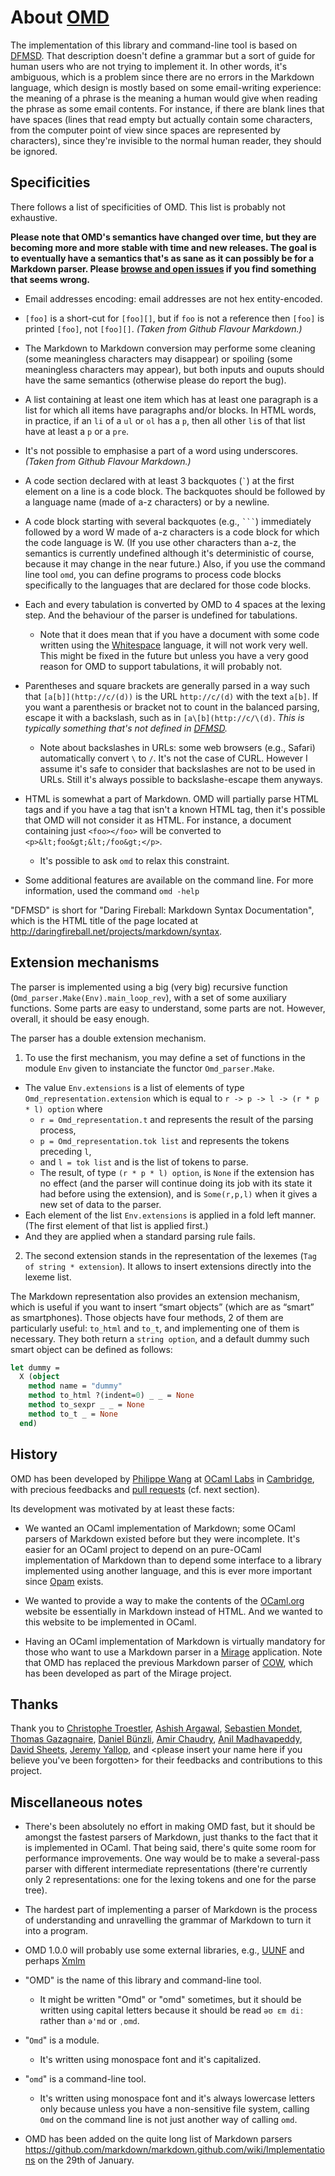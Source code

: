 <!-- -*- coding: utf-8 -*- -->

About [OMD](https://github.com/pw374/omd/)
==========================================

The implementation of this library and command-line tool
is based on [DFMSD][].
That description doesn't define a grammar but a sort of guide for 
human users who are not trying to implement it. In other words, 
it's ambiguous, which is a problem since there are no errors in the
Markdown language, which design is mostly based on some 
email-writing experience: the meaning of a phrase is the meaning
a human would give when reading the phrase as some email contents.
For instance, if there are blank lines that have spaces
(lines that read empty but actually contain some characters, from
the computer point of view since spaces are represented by characters), 
since they're invisible to the normal human reader, they should be ignored.


Specificities
-------------

There follows a list of specificities of OMD.
This list is probably not exhaustive.

**Please note that OMD's semantics have changed over time, but they are becoming
more and more stable with time and new releases. The goal is to eventually
have a semantics that's as sane as it can possibly be for a Markdown parser. 
Please [browse and open issues](https://github.com/pw374/omd/issues/)
if you find something that seems wrong.**

- Email addresses encoding: email addresses are not hex entity-encoded.
  
- `[foo]` is a short-cut for `[foo][]`, but if `foo` is not a reference
  then `[foo]` is printed `[foo]`, not `[foo][]`.
  *(Taken from Github Flavour Markdown.)*

- The Markdown to Markdown conversion may performe 
  some cleaning (some meaningless characters may disappear)
  or spoiling (some meaningless characters may appear),
  but both inputs and ouputs should have the same semantics (otherwise
  please do report the bug).

- A list containing at least one item which has at least one paragraph
  is a list for which all items have paragraphs and/or blocks.
  In HTML words, in practice, if an `li` of a `ul` or `ol` has a `p`,
  then all other `li`s of that list have at least a `p` or a `pre`.

- It's not possible to emphasise a part of a word using underscores.
  *(Taken from Github Flavour Markdown.)*

- A code section declared with at least 3 backquotes (`` ` ``) at the
  first element on a line is a code block. The backquotes should be 
  followed by a language name (made of a-z characters) or by a newline.

- A code block starting with several backquotes (e.g., ```` ``` ````) 
  immediately followed by a word W made of a-z characters is a code block
  for which the code language is W. (If you use other characters than
  a-z, the semantics is currently undefined although it's deterministic
  of course, because it may change in the near future.) Also, if you use
  the command line tool `omd`, you can define programs to process code
  blocks specifically to the languages that are declared for those code
  blocks.

- Each and every tabulation is converted by OMD to 4 spaces at the lexing
  step. And the behaviour of the parser is undefined for tabulations.
  - Note that it does mean that if you have a document with some code written 
    using the 
    [Whitespace](http://en.wikipedia.org/wiki/Whitespace_(programming_language))
    language, it will not work very well. This might be fixed in the future
    but unless you have a very good reason for OMD to support tabulations,
    it will probably not.

- Parentheses and square brackets are generally parsed in a way such that
  `[a[b]](http://c/(d))` is the URL `http://c/(d)` with the text `a[b]`.
  If you want a parenthesis or bracket not to count in the balanced parsing,
  escape it with a backslash, such as in `[a\[b](http://c/\(d)`.
  *This is typically something that's not defined in [DFMSD].*
  - Note about backslashes in URLs: some web browsers (e.g., Safari) 
    automatically convert `\` to `/`. It's not the case of CURL.
    However I assume it's safe to consider that backslashes are not
    to be used in URLs. Still it's always possible to
    backslashe-escape them anyways.

- HTML is somewhat a part of Markdown. OMD will partially parse HTML tags
  and if you have a tag that isn't a known HTML tag, then it's possible
  that OMD will not consider it as HTML. For instance, a document
  containing just `<foo></foo>` will be converted to 
  `<p>&lt;foo&gt;&lt;/foo&gt;</p>`.
  - It's possible to ask `omd` to relax this constraint.

- Some additional features are available on the command line. 
  For more information, used the command `omd -help`



[DFMSD]: http://daringfireball.net/projects/markdown/syntax 
        "John Gruber's description of the syntax of Markdown"

"DFMSD" is short for "Daring Fireball: Markdown Syntax Documentation", 
which is the HTML title of the page located at 
<http://daringfireball.net/projects/markdown/syntax>.

Extension mechanisms
--------------------

The parser  is implemented using  a big (very big)  recursive function
(`Omd_parser.Make(Env).main_loop_rev`), with  a set of  some auxiliary
functions.  Some  parts  are  easy   to  understand,  some  parts  are
not. However, overall, it should be easy enough.


The parser has a double extension mechanism.

1. To use the  first mechanism, you may define a  set of functions in
the module  `Env` given to instanciate  the functor `Omd_parser.Make`.
  * The   value  `Env.extensions`   is  a   list  of   elements  of
    type `Omd_representation.extension` which is equal to 
    `r -> p -> l -> (r * p * l) option` where
    * `r = Omd_representation.t`
       and represents the result of the parsing process,
    * `p = Omd_representation.tok list`
       and represents the tokens preceding `l`,  
    * and `l = tok list` and is the list of tokens to parse.
    * The result, of type `(r * p * l) option`, is `None` if
      the extension has no effect (and the parser will continue
      doing its job with its state it had before using the
      extension), and is `Some(r,p,l)` when it gives a new set of
      data to the parser.
  * Each element of the list `Env.extensions` is applied in a fold left
    manner. (The first element of that list is applied first.)
  * And they are applied when a standard parsing rule fails.

2. The second extension stands in the representation of the lexemes
   (`Tag of string * extension`).
   It allows to insert extensions directly into the lexeme list. 

The  Markdown representation  also  provides  an extension  mechanism,
which is  useful if you want  to insert “smart objects”  (which are as
“smart” as smartphones). Those objects have four methods, 2 of them
are particularly useful: `to_html` and `to_t`, and implementing one
of them is necessary. They both return a `string option`, and a default
dummy such smart object can be defined as follows:

```ocaml
let dummy =
  X (object
    method name = "dummy"
    method to_html ?(indent=0) _ _ = None
    method to_sexpr _ _ = None
    method to_t _ = None
  end)
```



History
-------

OMD has been developed by [Philippe Wang](https://github.com/pw374/)
at [OCaml Labs](http://ocaml.io/) in [Cambridge](http://www.cl.cam.ac.uk),
with precious feedbacks and [pull requests](https://github.com/pw374/omd/pulls)
(cf. next section).

Its development was motivated by at least these facts:

- We wanted an OCaml implementation of Markdown; some OCaml parsers of
  Markdown existed before but they were incomplete. It's easier for an
  OCaml project to depend on an pure-OCaml implementation of Markdown than
  to depend some interface to a library implemented using another language,
  and this is ever more important since [Opam](https://opam.ocaml.org) exists.

- We wanted to provide a way to make the contents of
  the [OCaml.org](http://ocaml.org/) website be essentially in Markdown
  instead of HTML. And we wanted to this website to be implemented in
  OCaml.

- Having an OCaml implementation of Markdown is virtually mandatory for
  those who want to use a Markdown parser in 
  a [Mirage](http://www.openmirage.org) application.
  Note that OMD has replaced the previous Markdown parser of
  [COW](https://github.com/mirage/ocaml-cow), which has been developed 
  as part of the Mirage project.



Thanks
------

Thank you to 
[Christophe Troestler](https://github.com/Chris00),
[Ashish Argawal](https://github.com/agarwal),
[Sebastien Mondet](https://github.com/smondet),
[Thomas Gazagnaire](https://github.com/samoht),
[Daniel Bünzli](https://github.com/dbuenzli),
[Amir Chaudry](https://github.com/amirmc),
[Anil Madhavapeddy](https://github.com/avsm/),
[David Sheets](https://github.com/dsheets/),
[Jeremy Yallop](https://github.com/yallop/),
and \<please insert your name here if you believe you've been forgotten\>
for their feedbacks and contributions to this project.



Miscellaneous notes
-------------------

- There's been absolutely no effort in making OMD fast, but it should be 
  amongst the fastest parsers of Markdown, just thanks to the fact that 
  it is implemented in OCaml. That being said, there's quite some room
  for performance improvements. One way would be to make a several-pass
  parser with different intermediate representations (there're currently
  only 2 representations: one for the lexing tokens and one for the parse
  tree).

- The hardest part of implementing a parser of Markdown is the process
  of understanding and unravelling the grammar of Markdown to turn it into
  a program.

- OMD 1.0.0 will probably use some external libraries,
  e.g., [UUNF](http://erratique.ch/software/uunf)
  and perhaps [Xmlm](http://erratique.ch/software/xmlm/doc/Xmlm)


- "OMD" is the name of this library and command-line tool.
  - It might be written "Omd" or "omd" sometimes, but it should
    be written using capital letters because it should be read 
    `əʊ ɛm diː` rather than `ə'md` or `ˌɒmd`.

- "`Omd`" is a module.
  - It's written using monospace font and it's capitalized.

- "`omd`" is a command-line tool.
  - It's written using monospace font and it's always lowercase letters only
    because unless you have a non-sensitive file system, calling `Omd` on the
    command line is not just another way of calling `omd`.

- OMD has been added on the quite long list of Markdown parsers
  <https://github.com/markdown/markdown.github.com/wiki/Implementations>
  on the 29th of January.

